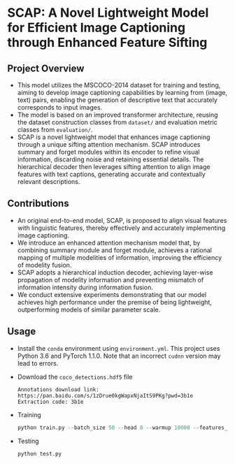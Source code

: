 # SCAP: A Novel Lightweight Model for Efficient Image Captioning through Enhanced Feature Sifting

## Project Overview

* This model utilizes the MSCOCO-2014 dataset for training and testing, aiming to develop image captioning capabilities by learning from (image, text) pairs, enabling the generation of descriptive text that accurately corresponds to input images.
* The model is based on an improved transformer architecture, reusing the dataset construction classes from `dataset/` and evaluation metric classes from `evaluation/`.
* SCAP is a novel lightweight model that enhances image captioning through a unique sifting attention mechanism. SCAP introduces summary and forget modules within its encoder to refine visual information, discarding noise and retaining essential details. The hierarchical decoder then leverages sifting attention to align image features with text captions, generating accurate and contextually relevant descriptions.

## Contributions

* An original end-to-end model, SCAP, is proposed to align visual features with linguistic features, thereby effectively and accurately implementing image captioning.
* We introduce an enhanced attention mechanism model that, by combining summary module and forget module, achieves a rational mapping of multiple modelities of information, improving the efficiency of modelity fusion.
* SCAP adopts a hierarchical induction decoder, achieving layer-wise propagation of modelity information and preventing mismatch of information intensity during information fusion.
* We conduct extensive experiments demonstrating that our model achieves high performance under the premise of being lightweight, outperforming models of similar parameter scale.

## Usage

* Install the `conda` environment using `environment.yml`. This project uses Python 3.6 and PyTorch 1.1.0. Note that an incorrect `cudnn` version may lead to errors.

* Download the `coco_detections.hdf5` file

  ```
  Annotations download link: https://pan.baidu.com/s/1zDrue0kgWapxNjaItS9PKg?pwd=3b1e 
  Extraction code: 3b1e 
  ```

* Training

  ```python
  python train.py --batch_size 50 --head 8 --warmup 10000 --features_path {path_to_coco_detections} --annotation_folder {path_to_annotations_folder} --workers 90
  ```

* Testing

  ```python
  python test.py
  ```

